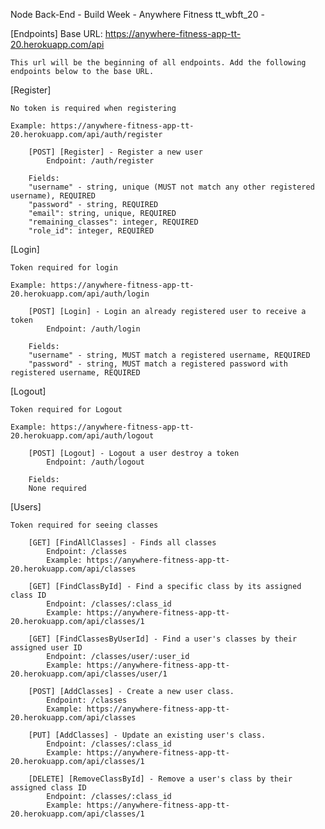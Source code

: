 Node Back-End - Build Week - Anywhere Fitness tt_wbft_20 -

[Endpoints] Base URL: https://anywhere-fitness-app-tt-20.herokuapp.com/api

    This url will be the beginning of all endpoints. Add the following endpoints below to the base URL.

[Register]

    No token is required when registering

    Example: https://anywhere-fitness-app-tt-20.herokuapp.com/api/auth/register

        [POST] [Register] - Register a new user
            Endpoint: /auth/register

        Fields:
        "username" - string, unique (MUST not match any other registered username), REQUIRED
        "password" - string, REQUIRED
        "email": string, unique, REQUIRED
        "remaining_classes": integer, REQUIRED
        "role_id": integer, REQUIRED

[Login]

    Token required for login

    Example: https://anywhere-fitness-app-tt-20.herokuapp.com/api/auth/login

        [POST] [Login] - Login an already registered user to receive a token
            Endpoint: /auth/login

        Fields:
        "username" - string, MUST match a registered username, REQUIRED
        "password" - string, MUST match a registered password with registered username, REQUIRED

[Logout]

    Token required for Logout

    Example: https://anywhere-fitness-app-tt-20.herokuapp.com/api/auth/logout

        [POST] [Logout] - Logout a user destroy a token
            Endpoint: /auth/logout

        Fields:
        None required

[Users]

    Token required for seeing classes

        [GET] [FindAllClasses] - Finds all classes
            Endpoint: /classes
            Example: https://anywhere-fitness-app-tt-20.herokuapp.com/api/classes

        [GET] [FindClassById] - Find a specific class by its assigned class ID
            Endpoint: /classes/:class_id
            Example: https://anywhere-fitness-app-tt-20.herokuapp.com/api/classes/1

        [GET] [FindClassesByUserId] - Find a user's classes by their assigned user ID
            Endpoint: /classes/user/:user_id
            Example: https://anywhere-fitness-app-tt-20.herokuapp.com/api/classes/user/1

        [POST] [AddClasses] - Create a new user class.
            Endpoint: /classes
            Example: https://anywhere-fitness-app-tt-20.herokuapp.com/api/classes

        [PUT] [AddClasses] - Update an existing user's class.
            Endpoint: /classes/:class_id
            Example: https://anywhere-fitness-app-tt-20.herokuapp.com/api/classes/1

        [DELETE] [RemoveClassById] - Remove a user's class by their assigned class ID
            Endpoint: /classes/:class_id
            Example: https://anywhere-fitness-app-tt-20.herokuapp.com/api/classes/1

